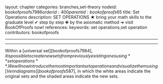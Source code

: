 layout: chapter
categories: branches,set-theory
nodeid: bookofproofs$7986
orderid: 400
parentid: bookofproofs$65
title: Set Operations
description: SET OPERATIONS ★ bring your math skills to the graduate level ✔ step by step ✚ by the axiomatic method ➜ visit BookOfProofs now!
references: 
keywords: set operations,set operation
contributors: bookofproofs

---


---

Within a [universal set][bookofproofs$7984], it is possible to create new sets from previously existing ones using **set operations**. We will now introduce the most important set operations and visualize them using [Venn diagrams][bookofproofs$587], in which the white areas indicate the original sets and the shaded areas indicate the new sets.
